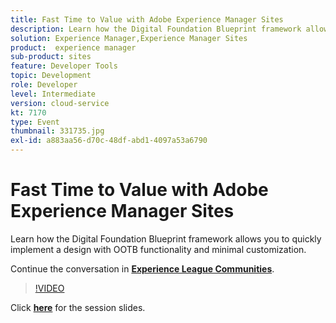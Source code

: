 ```yaml
---
title: Fast Time to Value with Adobe Experience Manager Sites
description: Learn how the Digital Foundation Blueprint framework allows you to quickly implement a design with OOTB functionality and minimal customization. This session was delivered as part of Adobe Developers Live Content event.
solution: Experience Manager,Experience Manager Sites
product:  experience manager
sub-product: sites
feature: Developer Tools
topic: Development
role: Developer
level: Intermediate
version: cloud-service
kt: 7170
type: Event
thumbnail: 331735.jpg
exl-id: a883aa56-d70c-48df-abd1-4097a53a6790
---
```


# Fast Time to Value with Adobe Experience Manager Sites 

Learn how the Digital Foundation Blueprint framework allows you to quickly implement a design with OOTB functionality and minimal customization.

Continue the conversation in **[Experience League Communities](http://adobe.ly/36Yd3v6)**.

>[!VIDEO](https://video.tv.adobe.com/v/331735/?quality=12&learn=on&hidetitle=true)

Click **[here](/help/assets/time-to-value-aem-sites.pdf)** for the session slides.
